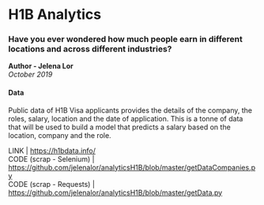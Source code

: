 # H1B Analytics

### Have you ever wondered how much people earn in different locations and across different industries? 

**Author - Jelena Lor**  <br>
*October 2019*

#### Data
Public data of H1B Visa applicants provides the details of the company, the roles, salary, location and the date of application.
This is a tonne of data that will be used to build a model that predicts a salary based on the location, company and the role. 

LINK | https://h1bdata.info/ <br>
CODE (scrap - Selenium) | https://github.com/jelenalor/analyticsH1B/blob/master/getDataCompanies.py <br>
CODE (scrap - Requests) | https://github.com/jelenalor/analyticsH1B/blob/master/getData.py <br>





